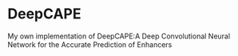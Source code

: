 # DeepCAPE
My own implementation of DeepCAPE:A Deep Convolutional Neural Network for the Accurate Prediction of Enhancers
